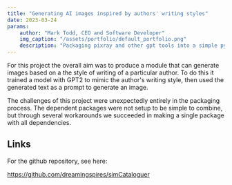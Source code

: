 ```yaml
---
title: "Generating AI images inspired by authors' writing styles"
date: 2023-03-24
params:
    author: "Mark Todd, CEO and Software Developer"
    img_caption: "/assets/portfolio/default_portfolio.png"
    description: "Packaging pixray and other gpt tools into a simple python interface"
---
```


For this project the overall aim was to produce a module that can generate images based on a the style of writing of a particular author. To do this it trained a model with GPT2 to mimic the author's writing style, then used the generated text as a prompt to generate an image.

The challenges of this project were unexpectedly entirely in the packaging process. The dependent packages were not setup to be simple to combine, but through several workarounds we succeeded in making a single package with all dependencies.

## Links

For the github repository, see here:

https://github.com/dreamingspires/simCataloguer
